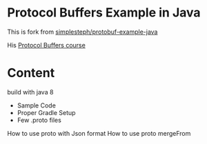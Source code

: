 # Protocol Buffers Example in Java

This is fork from [simplesteph/protobuf-example-java](https://github.com/simplesteph/protobuf-example-java)

His [Protocol Buffers course](http://bit.ly/protocol-buffers-github)

# Content

build with java 8

- Sample Code
- Proper Gradle Setup
- Few .proto files

How to use proto with Json format
How to use proto mergeFrom